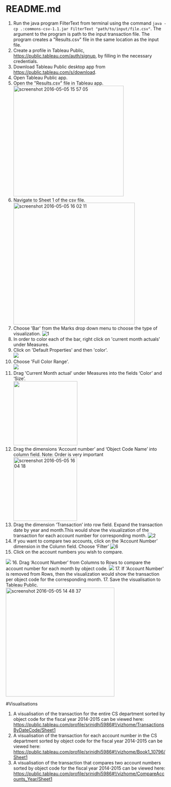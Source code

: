 # README.md
1. Run the java program FilterText from terminal using the command `java -cp .:commons-csv-1.1.jar FilterText "path/to/input/file.csv"`. The argument to the program is path to the input transaction file. The program creates a "Results.csv" file in the same location as the input file.
2. Create a profile in Tableau Public, https://public.tableau.com/auth/signup, by filling in the necessary credentials.
3. Download Tableau Public desktop app from https://public.tableau.com/s/download.
4. Open Tableau Public app.
5. Open the "Results.csv" file in Tableau app.
<br /><img width="345" alt="screenshot 2016-05-05 15 57 05" src="https://cloud.githubusercontent.com/assets/8815203/15059790/0f5345a6-12da-11e6-8528-340d6dd50a96.png">
6. Navigate to Sheet 1 of the csv file.
<br /><img width="380" alt="screenshot 2016-05-05 16 02 11" src="https://cloud.githubusercontent.com/assets/8815203/15059891/d421ef54-12da-11e6-8a14-054a94657f10.png">
7. Choose 'Bar' from the Marks drop down menu to choose the type of visualization.
![1](https://cloud.githubusercontent.com/assets/8815203/15057795/8ba82e94-12cd-11e6-8038-039a53372a69.png)
8. In order to color each of the bar, right click on 'current month actuals' under Measures.
9. Click on 'Default Properties' and then 'color'.
<br /><img src = "https://cloud.githubusercontent.com/assets/8815203/15057914/281c283e-12ce-11e6-8213-d37190d2d243.png">
10. Choose 'Full Color Range'.
<br /><img src = "https://cloud.githubusercontent.com/assets/8815203/15057919/2dbf4ea6-12ce-11e6-986b-6e0016f4efb6.png">
11. Drag 'Current Month actual' under Measures into the fields ‘Color’ and ‘Size’.
<br /><img src="https://cloud.githubusercontent.com/assets/8815203/15057922/323fe7e2-12ce-11e6-94f4-40c9cbdd0e12.png" width="200">
12. Drag the dimensions ‘Account number’ and ‘Object Code Name’ into column field. Note: Order is very important
<br /><img width="199" alt="screenshot 2016-05-05 16 04 18" src="https://cloud.githubusercontent.com/assets/8815203/15059971/7d5eb386-12db-11e6-98b3-529d52af0be5.png">
13. Drag the dimension ‘Transaction’ into row field. Expand the transaction date by year and month.This would show the visualization of the transaction for each account number for corresponding month.
![2](https://cloud.githubusercontent.com/assets/8815203/15057829/b5fab16c-12cd-11e6-8f74-155dccd658e0.png)
14. If you want to compare two accounts, click on the ‘Account Number’ dimension in the Column field. Choose ‘Filter’
![6](https://cloud.githubusercontent.com/assets/8815203/15057927/38070764-12ce-11e6-9c4a-0c7c8ad4daf6.png)
15. Click on the account numbers you wish to compare. 
<img src ="https://cloud.githubusercontent.com/assets/8815203/15057930/3e9ffc2a-12ce-11e6-8a5d-aa18dd98503e.png">
16. Drag  ‘Account Number’ from Columns to Rows to compare the account number for each month by object code. 
<img src="https://cloud.githubusercontent.com/assets/8815203/15057964/69ec0e50-12ce-11e6-9fe8-328932400420.png">
17. If 'Account Number' is removed from Rows, then the visualization would show the transaction per object code for the corresponding month.
17. Save the visualisation to Tableau Public.
<br /><img width="340" alt="screenshot 2016-05-05 14 48 37" src="https://cloud.githubusercontent.com/assets/8815203/15058359/96b55ed0-12d0-11e6-9362-49159a282232.png">

#Visualisations
1. A visualisation of the transaction for the entire CS department sorted by object code for the fiscal year 2014-2015 can be viewed here: https://public.tableau.com/profile/srinidhi5986#!/vizhome/TransactionsByDateCode/Sheet1
2. A visualisation of the transaction for each account number in the CS department sorted by object code for the fiscal year 2014-2015 can be viewed here: https://public.tableau.com/profile/srinidhi5986#!/vizhome/Book1_10796/Sheet1
3. A visualisation of the transaction that compares two account numbers sorted by object code for the fiscal year 2014-2015 can be viewed here: https://public.tableau.com/profile/srinidhi5986#!/vizhome/CompareAccounts_Year/Sheet1
